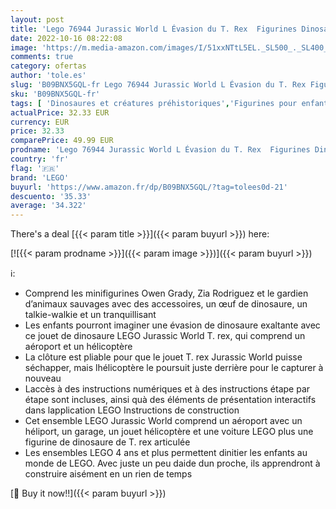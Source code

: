 ```yaml
---
layout: post
title: 'Lego 76944 Jurassic World L Évasion du T. Rex  Figurines Dinosaure  Jouet de Voiture  Hélicoptère et Aéroport  Dino  Cadeau  Enfants de 4 Ans et Plus'
date: 2022-10-16 08:22:08
image: 'https://m.media-amazon.com/images/I/51xxNTtL5EL._SL500_._SL400_.jpg'
comments: true
category: ofertas
author: 'tole.es'
slug: 'B09BNX5GQL-fr Lego 76944 Jurassic World L Évasion du T. Rex Figurines...'
sku: 'B09BNX5GQL-fr'
tags: [ 'Dinosaures et créatures préhistoriques','Figurines pour enfants','Jeux de construction','Jeux et Jouets','Jeux et jouets','Sets de jeux de construction','lego','🇫🇷', ]
actualPrice: 32.33 EUR
currency: EUR
price: 32.33
comparePrice: 49.99 EUR
prodname: 'Lego 76944 Jurassic World L Évasion du T. Rex  Figurines Dinosaure  Jouet de Voiture  Hélicoptère et Aéroport  Dino  Cadeau  Enfants de 4 Ans et Plus'
country: 'fr'
flag: '🇫🇷'
brand: 'LEGO'
buyurl: 'https://www.amazon.fr/dp/B09BNX5GQL/?tag=tolees0d-21'
descuento: '35.33'
average: '34.322'
---
```


There's a deal [{{< param title >}}]({{< param buyurl >}})  here:

[![{{< param prodname >}}]({{< param image >}})]({{< param buyurl >}})

ℹ️:

- Comprend les minifigurines Owen Grady, Zia Rodriguez et le gardien d’animaux sauvages avec des accessoires, un œuf de dinosaure, un talkie-walkie et un tranquillisant
- Les enfants pourront imaginer une évasion de dinosaure exaltante avec ce jouet de dinosaure LEGO Jurassic World T. rex, qui comprend un aéroport et un hélicoptère
- La clôture est pliable pour que le jouet T. rex Jurassic World puisse séchapper, mais lhélicoptère le poursuit juste derrière pour le capturer à nouveau
- Laccès à des instructions numériques et à des instructions étape par étape sont incluses, ainsi quà des éléments de présentation interactifs dans lapplication LEGO Instructions de construction
- Cet ensemble LEGO Jurassic World comprend un aéroport avec un héliport, un garage, un jouet hélicoptère et une voiture LEGO plus une figurine de dinosaure de T. rex articulée
- Les ensembles LEGO 4 ans et plus permettent dinitier les enfants au monde de LEGO. Avec juste un peu daide dun proche, ils apprendront à construire aisément en un rien de temps

[🛒 Buy it now!!]({{< param buyurl >}})
